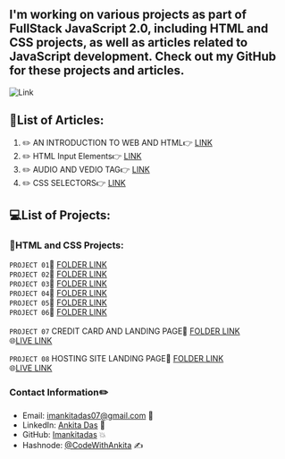 ## I'm working on various projects as part of FullStack JavaScript 2.0, including HTML and CSS projects, as well as articles related to JavaScript development. Check out my GitHub for these projects and articles.

![Link](https://img.shields.io/badge/ARTICLES-WRITTEN-red)

## 📝List of Articles: 

1. :pencil2:  AN INTRODUCTION TO WEB AND HTML:point_right: [LINK](https://ankita11.hashnode.dev/an-introduction-to-web-and-html)
2. :pencil2:  HTML Input Elements:point_right: [LINK](https://ankita11.hashnode.dev/an-overview-of-html-input-elements)
3. :pencil2: AUDIO AND VEDIO TAG:point_right:  [LINK](https://ankita11.hashnode.dev/transforming-web-media-embrace-the-magic-of-audio-and-video-tags)
4. :pencil2: CSS SELECTORS:point_right: [LINK](https://ankita11.hashnode.dev/mastering-css-selectors)

## 💻List of Projects:

###  📂HTML and CSS Projects:


`PROJECT 01`📁 [FOLDER LINK](https://github.com/imankitadas/Fullstack-Javascript-Projects-2023/tree/main/HTML%20and%20CSS%20Projects/Project%2001) <br>
`PROJECT 02`📁 [FOLDER LINK](https://github.com/imankitadas/Fullstack-Javascript-Projects-2023/tree/main/HTML%20and%20CSS%20Projects/Project%2002) <br>
`PROJECT 03`📁 [FOLDER LINK](https://github.com/imankitadas/Fullstack-Javascript-Projects-2023/tree/main/HTML%20and%20CSS%20Projects/Project%2003) <br>
`PROJECT 04`📁 [FOLDER LINK](https://github.com/imankitadas/Fullstack-Javascript-Projects-2023/tree/main/HTML%20and%20CSS%20Projects/Project%2004) <br>
`PROJECT 05`📁 [FOLDER LINK](https://github.com/imankitadas/Fullstack-Javascript-Projects-2023/tree/main/HTML%20and%20CSS%20Projects/Project%2005) <br>
`PROJECT 06`📁 [FOLDER LINK](https://github.com/imankitadas/Fullstack-Javascript-Projects-2023/tree/main/HTML%20and%20CSS%20Projects/Project%2006)<br><br>
`PROJECT 07` CREDIT CARD AND LANDING PAGE📁 [FOLDER LINK](https://github.com/imankitadas/Fullstack-Javascript-Projects-2023/tree/main/HTML%20and%20CSS%20Projects/Project%2007%20-%20Credit%20card%20Landing%20page)<br>
🌐[LIVE LINK](http://127.0.0.1:5500/HTML%20and%20CSS%20Projects/Project%2007%20-%20Credit%20card%20Landing%20page/index.html)<br>

`PROJECT 08` HOSTING SITE LANDING PAGE📁 [FOLDER LINK](https://github.com/imankitadas/Fullstack-Javascript-Projects-2023/tree/main/HTML%20and%20CSS%20Projects/Project%2008%20-Hosting%20Landing%20Page)<br>
🌐[LIVE LINK](http://127.0.0.1:5500/HTML%20and%20CSS%20Projects/Project%2008%20-Hosting%20Landing%20Page/index.html)<br>
### Contact Information✏️

- Email: imankitadas07@gmail.com 📩
- LinkedIn: [Ankita Das](https://www.linkedin.com/in/ankita-das-02669526a/) 🚀 
- GitHub: [Imankitadas](https://github.com/imankitadas) 💥 
- Hashnode: [@CodeWithAnkita](https://hashnode.com/@CodeWithAnkita) ✍️





